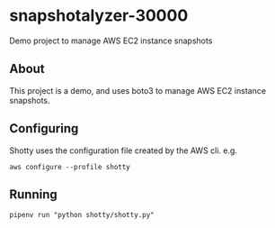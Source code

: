 # snapshotalyzer-30000
Demo project to manage AWS EC2 instance snapshots

## About
This project is a demo, and uses boto3 to manage AWS EC2 instance snapshots.

## Configuring
Shotty uses the configuration file created by the AWS cli. e.g.

`aws configure --profile shotty`

## Running
`pipenv run "python shotty/shotty.py"`
